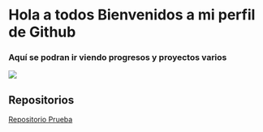 # Hola a todos Bienvenidos a mi perfil de Github

### Aquí se podran ir viendo progresos y proyectos varios 

![](C:\Users\nenri\OneDrive\Desktop)
## Repositorios
[Repositorio Prueba](https://github.com/NenriquezC/MPR_Tokio)
